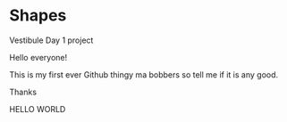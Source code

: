 # Shapes
Vestibule Day 1 project

Hello everyone!

This is my first ever Github thingy ma bobbers so tell me if it is any good. 

Thanks

HELLO WORLD
